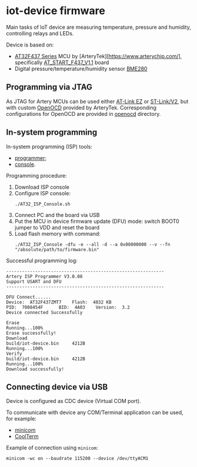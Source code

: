 # iot-device firmware

Main tasks of IoT device are measuring temperature, pressure and humidity, controlling relays and LEDs. 

Device is based on:
* [AT32F437 Series](https://www.arterychip.com/en/product/AT32F437.jsp) MCU by 
  [ArteryTek][https://www.arterychip.com/], specifically [AT_START_F437_V1.1](https://www.arterychip.com/download/AT-START/AT_START_F437_V1.1.zip)
  board
* Digital pressure/temperature/humidity sensor [BME280](https://www.bosch-sensortec.com/products/environmental-sensors/humidity-sensors-bme280/)


## Programming via JTAG

As JTAG for Artery MCUs can be used either [AT-Link EZ](https://www.arterychip.com/download/TOOL/UM0004_AT-Link_User_Manual_EN_V2.1.1.pdf) 
or [ST-Link/V2](https://www.st.com/en/development-tools/st-link-v2.html), but with custom  [OpenOCD](https://github.com/ArteryTek/openocd) 
provided by ArteryTek. Corresponding configurations for OpenOCD are provided in [openocd](openocd) directory.


## In-system programming

In-system programming (ISP) tools:
* [programmer](https://www.arterytek.com/download/TOOL/Artery_ISP_Programmer_V2.0.11.zip);
* [console](https://www.arterychip.com/download/TOOL/Artery_ISP_Console_Linux-x86_64_V3.0.08.zip).

Programming procedure:
1. Download ISP console
1. Configure ISP console: 
   ```shell
   ./AT32_ISP_Console.sh
   ```
1. Connect PC and the board via USB
1. Put the MCU in device firmware update (DFU) mode: switch BOOT0 jumper to VDD and reset the board
1. Load flash memory with command:
   ```shell
   ./AT32_ISP_Console -dfu -e --all -d --a 0x08000000 --v --fn "/absolute/path/to/firmware.bin"
   ```

Successful programming log:

```shell
------------------------------------------------------------
Artery ISP Programmer V3.0.08
Support USART and DFU
------------------------------------------------------------

DFU Connect......
Device:  AT32F437ZMT7    Flash:  4032 KB
PID:  7008454F      BID:  4A03    Version:  3.2
Device connected Successfully

Erase
Running...100%
Erase successfully!
Download
build/iot-device.bin     4212B
Running...100%
Verify
build/iot-device.bin     4212B
Running...100%
Download successfully!
```


## Connecting device via USB

Device is configured as CDC device (Virtual COM port).

To communicate with device any COM/Terminal application can be used, for example:
* [minicom](https://help.ubuntu.com/community/Minicom)
* [CoolTerm](https://freeware.the-meiers.org/)

Example of connection using `minicom`:
```shell
minicom -wc on --baudrate 115200 --device /dev/ttyACM1
```
